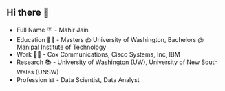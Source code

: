 ## Hi there 👋

- Full Name  🪧 - Mahir Jain
- Education 👨‍🎓  - Masters @ University of Washington, Bachelors @ Manipal Institute of Technology
- Work 👨‍💼 - Cox Communications, Cisco Systems, Inc, IBM
- Research 📚 - University of Washington (UW), University of New South Wales (UNSW)
- Profession 📊 - Data Scientist, Data Analyst

